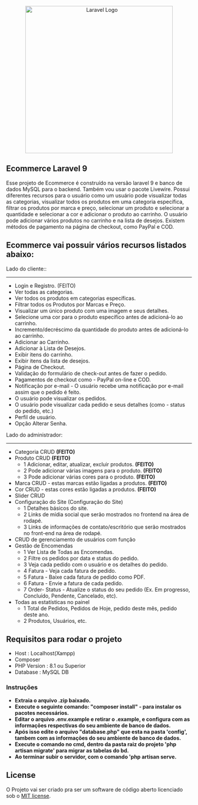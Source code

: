 <p align="center"><a href="https://laravel.com" target="_blank"><img src="https://raw.githubusercontent.com/laravel/art/master/logo-lockup/5%20SVG/2%20CMYK/1%20Full%20Color/laravel-logolockup-cmyk-red.svg" width="400" alt="Laravel Logo"></a></p>


## Ecommerce Laravel 9

Esse projeto de Ecommerce é construído na versão laravel 9 e banco de dados MySQL para o backend. Também vou usar o pacote Livewire. Possui diferentes recursos para o usuário como um usuário pode visualizar todas as categorias, visualizar todos os produtos em uma categoria específica, filtrar os produtos por marca e preço, selecionar um produto e selecionar a quantidade e selecionar a cor e adicionar o produto ao carrinho. O usuário pode adicionar vários produtos no carrinho e na lista de desejos. Existem métodos de pagamento na página de checkout, como PayPal e COD.


## Ecommerce vai possuir vários recursos listados abaixo:
Lado do cliente::
____________________________________________________
- Login e Registro. (FEITO)
- Ver todas as categorias.
- Ver todos os produtos em categorias específicas.
- Filtrar todos os Produtos por Marcas e Preço.
- Visualizar um único produto com uma imagem e seus detalhes.
- Selecione uma cor para o produto específico antes de adicioná-lo ao carrinho. 
- Incremento/decréscimo da quantidade do produto antes de adicioná-lo ao carrinho.
- Adicionar ao Carrinho.
- Adicionar à Lista de Desejos.
- Exibir itens do carrinho.
- Exibir itens da lista de desejos.
- Página de Checkout.
- Validação do formulário de check-out antes de fazer o pedido.
- Pagamentos de checkout como - PayPal on-line e COD.
- Notificação por e-mail - O usuário recebe uma notificação por e-mail assim que o pedido é feito. 
- O usuário pode visualizar os pedidos.
- O usuário pode visualizar cada pedido e seus detalhes (como - status do pedido, etc.)
- Perfil de usuário.
- Opção Alterar Senha.

Lado do administrador:
____________________________________________________
- Categoria CRUD **(FEITO)**
- Produto CRUD **(FEITO)**
    - 1  Adicionar, editar, atualizar, excluir produtos.   **(FEITO)**
    - 2  Pode adicionar várias imagens para o produto. **(FEITO)**
    - 3  Pode adicionar várias cores para o produto.   **(FEITO)**
- Marca CRUD - estas marcas estão ligadas a produtos. **(FEITO)**
- Cor CRUD - estas cores estão ligadas a produtos. **(FEITO)**
- Slider CRUD
- Configuração do Site (Configuração do Site)
    - 1  Detalhes básicos do site.  
    - 2  Links de mídia social que serão mostrados no frontend na área de rodapé.  
    - 3  Links de informações de contato/escritório que serão mostrados no front-end na área de rodapé.  
- CRUD de gerenciamento de usuários com função
- Gestão de Encomendas
    - 1  Ver Lista de Todas as Encomendas.  
    - 2  Filtre os pedidos por data e status do pedido.  
    - 3  Veja cada pedido com o usuário e os detalhes do pedido.
    - 4  Fatura - Veja cada fatura de pedido. 
    - 5  Fatura - Baixe cada fatura de pedido como PDF. 
    - 6  Fatura - Envie a fatura de cada pedido. 
    - 7  Order- Status - Atualize o status do seu pedido (Ex. Em progresso, Concluído, Pendente, Cancelado, etc). 
- Todas as estatísticas no painel
    - 1  Total de Pedidos, Pedidos de Hoje, pedido deste mês, pedido deste ano.  
    - 2  Produtos, Usuários, etc.


## Requisitos para rodar o projeto

- Host : Localhost(Xampp)
- Composer
- PHP Version : 8.1 ou Superior
- Database : MySQL DB 


### Instruções

- **Extraia o arquivo .zip baixado.**
- **Execute o seguinte comando: "composer install" - para instalar os pacotes necessários.**
- **Editar o arquivo .env.example e retirar o .example, e configura com as informações respectivas do seu ambiente de banco de dados.**
- **Após isso edite o arquivo "database.php" que esta na pasta 'config', tambem com as informações do seu ambiente de banco de dados.**
- **Execute o comando no cmd, dentro da pasta raiz do projeto 'php artisan migrate' para migrar as tabelas do bd.**
- **Ao terminar subir o servidor, com o comando 'php artisan serve.**


## License

O Projeto vai ser criado pra ser um software de código aberto licenciado sob o [MIT license](https://opensource.org/licenses/MIT).
